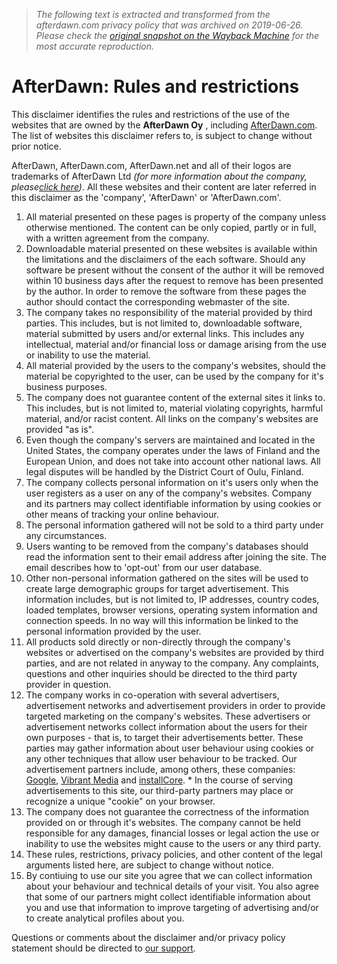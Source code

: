 > *The following text is extracted and transformed from the afterdawn.com privacy policy that was archived on 2019-06-26. Please check the [original snapshot on the Wayback Machine](https://web.archive.org/web/20190626195205id_/https%3A//www.afterdawn.com/general/legal.cfm) for the most accurate reproduction.*

# AfterDawn: Rules and restrictions

This disclaimer identifies the rules and restrictions of the use of the websites that are owned by the **AfterDawn Oy** , including [AfterDawn.com](http://www.afterdawn.com/). The list of websites this disclaimer refers to, is subject to change without prior notice. 

AfterDawn, AfterDawn.com, AfterDawn.net and all of their logos are trademarks of AfterDawn Ltd _(for more information about the company, please[click here](https://web.archive.org/general/company.cfm))_. All these websites and their content are later referred in this disclaimer as the 'company', 'AfterDawn' or 'AfterDawn.com'. 

  1. All material presented on these pages is property of the company unless otherwise mentioned. The content can be only copied, partly or in full, with a written agreement from the company. 
  2. Downloadable material presented on these websites is available within the limitations and the disclaimers of the each software. Should any software be present without the consent of the author it will be removed within 10 business days after the request to remove has been presented by the author. In order to remove the software from these pages the author should contact the corresponding webmaster of the site. 
  3. The company takes no responsibility of the material provided by third parties. This includes, but is not limited to, downloadable software, material submitted by users and/or external links. This includes any intellectual, material and/or financial loss or damage arising from the use or inability to use the material. 
  4. All material provided by the users to the company's websites, should the material be copyrighted to the user, can be used by the company for it's business purposes. 
  5. The company does not guarantee content of the external sites it links to. This includes, but is not limited to, material violating copyrights, harmful material, and/or racist content. All links on the company's websites are provided "as is". 
  6. Even though the company's servers are maintained and located in the United States, the company operates under the laws of Finland and the European Union, and does not take into account other national laws. All legal disputes will be handled by the District Court of Oulu, Finland. 
  7. The company collects personal information on it's users only when the user registers as a user on any of the company's websites. Company and its partners may collect identifiable information by using cookies or other means of tracking your online behaviour. 
  8. The personal information gathered will not be sold to a third party under any circumstances. 
  9. Users wanting to be removed from the company's databases should read the information sent to their email address after joining the site. The email describes how to 'opt-out' from our user database. 
  10. Other non-personal information gathered on the sites will be used to create large demographic groups for target advertisement. This information includes, but is not limited to, IP addresses, country codes, loaded templates, browser versions, operating system information and connection speeds. In no way will this information be linked to the personal information provided by the user. 
  11. All products sold directly or non-directly through the company's websites or advertised on the company's websites are provided by third parties, and are not related in anyway to the company. Any complaints, questions and other inquiries should be directed to the third party provider in question. 
  12. The company works in co-operation with several advertisers, advertisement networks and advertisement providers in order to provide targeted marketing on the company's websites. These advertisers or advertisement networks collect information about the users for their own purposes - that is, to target their advertisements better. These parties may gather information about user behaviour using cookies or any other techniques that allow user behaviour to be tracked. Our advertisement partners include, among others, these companies: [Google](http://www.google.com/), [Vibrant Media](http://www.vibrantmedia.com/) and [installCore](http://d1ygoxpkewnt72.cloudfront.net/pp.html).
    * In the course of serving advertisements to this site, our third-party partners may place or recognize a unique "cookie" on your browser. 
  13. The company does not guarantee the correctness of the information provided on or through it's websites. The company cannot be held responsible for any damages, financial losses or legal action the use or inability to use the websites might cause to the users or any third party. 
  14. These rules, restrictions, privacy policies, and other content of the legal arguments listed here, are subject to change without notice. 
  15. By contiuing to use our site you agree that we can collect information about your behaviour and technical details of your visit. You also agree that some of our partners might collect identifiable information about you and use that information to improve targeting of advertising and/or to create analytical profiles about you. 



Questions or comments about the disclaimer and/or privacy policy statement should be directed to [our support](https://web.archive.org/general/feedback.cfm). 
